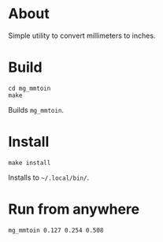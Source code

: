# About

Simple utility to convert millimeters to inches.

# Build

```
cd mg_mmtoin
make
```

Builds `mg_mmtoin`.

# Install

```
make install
```

Installs to `~/.local/bin/`.

# Run from anywhere

```
mg_mmtoin 0.127 0.254 0.508
```

